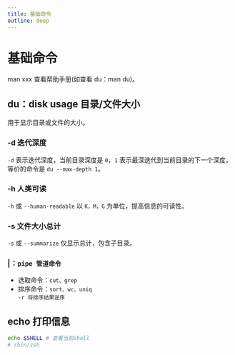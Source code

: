 ```yaml
---
title: 基础命令
outline: deep
---
```


# 基础命令

man xxx 查看帮助手册(如查看 du：man du)。

## du：disk usage 目录/文件大小

用于显示目录或文件的大小。

### -d 迭代深度

`-d` 表示迭代深度，当前目录深度是 `0`，`1` 表示最深迭代到当前目录的下一个深度，等价的命令是 `du --max-depth 1`。

### -h 人类可读

`-h` 或 `--human-readable` 以 `K，M，G` 为单位，提高信息的可读性。

### -s 文件大小总计

`-s` 或 `--summarize` 仅显示总计，包含子目录。

### |：`pipe 管道命令`

- 选取命令：`cut、grep`
- 排序命令：`sort、wc、uniq`  
  `-r 将排序结果逆序`

## echo 打印信息

```bash
echo $SHELL # 查看当前shell
# /bin/zsh
```
